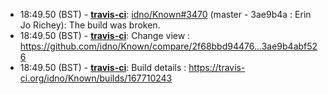 * <a id="18:49.50">18:49.50 (BST)</a> - __[travis-ci](https://github.com/travis-ci)__: <a href="https://github.com/idno/Known/issues/3470">idno/Known#3470</a> (master - 3ae9b4a : Erin Jo Richey): The build was broken.
* <a id="18:49.50">18:49.50 (BST)</a> - __[travis-ci](https://github.com/travis-ci)__: Change view : https://github.com/idno/Known/compare/2f68bbd94476...3ae9b4abf526
* <a id="18:49.50">18:49.50 (BST)</a> - __[travis-ci](https://github.com/travis-ci)__: Build details : https://travis-ci.org/idno/Known/builds/167710243
